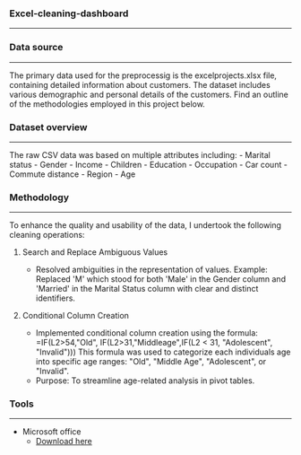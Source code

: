 ### Excel-cleaning-dashboard

---
### Data source 
---
The primary data used for the preprocessig is the excelprojects.xlsx file, containing detailed information about customers. The dataset includes various demographic and personal details of the customers. Find an outline of the methodologies employed in this project below.

### Dataset overview
---
The raw CSV data was based on multiple attributes including:
    - Marital status
    - Gender
    - Income
    - Children
    - Education
    - Occupation
    - Car count
    - Commute distance
    - Region
    - Age

### Methodology
---
To enhance the quality and usability of the data, I undertook the following cleaning operations:

1. Search and Replace Ambiguous Values
    - Resolved ambiguities in the representation of values.
      Example: Replaced 'M' which stood for both 'Male' in the Gender column and 'Married' in the Marital Status column with clear and distinct identifiers.
   
2. Conditional Column Creation
    - Implemented conditional column creation using the formula:
          =IF(L2>54,"Old", IF(L2>31,"Middleage",IF(L2 < 31, "Adolescent", "Invalid")))
      This formula was used to categorize each individuals age into specific age ranges: "Old", "Middle Age", "Adolescent", or "Invalid".
    - Purpose: To streamline age-related analysis in pivot tables.


### Tools
---
- Microsoft office
    - [Download here](https://www.microsoft.com/en-us/microsoft-365/microsoft-office)

